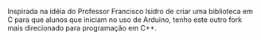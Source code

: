 Inspirada na idéia do Professor Francisco Isidro de criar uma biblioteca em C para que alunos que iniciam no uso de Arduino, tenho este outro fork mais direcionado para programação em C++.
